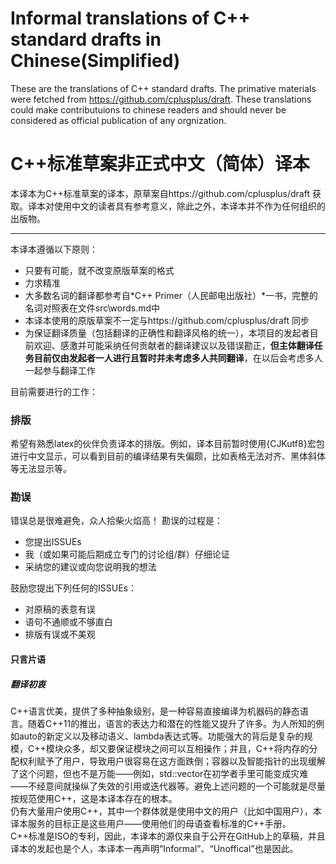 # Informal translations of C++ standard drafts in Chinese(Simplified)

These are the translations of C++ standard drafts. The primative materials were fetched from https://github.com/cplusplus/draft. These translations could make contributuions to chinese readers and should never be considered as official publication of any orgnization.


# C++标准草案非正式中文（简体）译本

本译本为C++标准草案的译本，原草案自https://github.com/cplusplus/draft 获取。译本对使用中文的读者具有参考意义，除此之外，本译本并不作为任何组织的出版物。


----

本译本遵循以下原则：
+ 只要有可能，就不改变原版草案的格式
+ 力求精准
+ 大多数名词的翻译都参考自*C++ Primer（人民邮电出版社）*一书，完整的名词对照表在文件src\words.md中
+ 本译本使用的原版草案不一定与https://github.com/cplusplus/draft 同步
+ 为保证翻译质量（包括翻译的正确性和翻译风格的统一），本项目的发起者目前欢迎、感激并可能采纳任何贡献者的翻译建议以及错误勘正，**但主体翻译任务目前仅由发起者一人进行且暂时并未考虑多人共同翻译**，在以后会考虑多人一起参与翻译工作

目前需要进行的工作：
### 排版
  希望有熟悉latex的伙伴负责译本的排版。例如，译本目前暂时使用{CJKutf8}宏包进行中文显示，可以看到目前的编译结果有失偏颇，比如表格无法对齐、黑体斜体等无法显示等。
### 勘误
  错误总是很难避免，众人拾柴火焰高！
  勘误的过程是：
+ 您提出ISSUEs
+ 我（或如果可能后期成立专门的讨论组/群）仔细论证
 + 采纳您的建议或向您说明我的想法
  
  鼓励您提出下列任何的ISSUEs：
+ 对原稿的表意有误
+ 语句不通顺或不够直白
+ 排版有误或不美观

#### 只言片语 
##### 翻译初衷
C++语言优美，提供了多种抽象级别，是一种容易直接编译为机器码的静态语言。随着C++11的推出，语言的表达力和潜在的性能又提升了许多。为人所知的例如auto的新定义以及移动语义、lambda表达式等。功能强大的背后是复杂的规模，C++模块众多，却又要保证模块之间可以互相操作；并且，C++将内存的分配权利赋予了用户，导致用户很容易在这方面跌倒；容器以及智能指针的出现缓解了这个问题，但也不是万能——例如，std::vector在初学者手里可能变成灾难——不经意间就操纵了失效的引用或迭代器等。避免上述问题的一个可能就是尽量按规范使用C++，这是本译本存在的根本。  
仍有大量用户使用C++，其中一个群体就是使用中文的用户（比如中国用户），本译本服务的目标正是这些用户——使用他们的母语查看标准的C++手册。   
C++标准是ISO的专利，因此，本译本的源仅来自于公开在GitHub上的草稿，并且译本的发起也是个人，本译本一再声明“Informal”、“Unoffical”也是因此。
